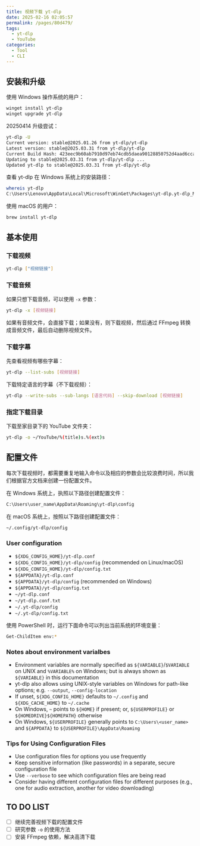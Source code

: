 ```yaml
---
title: 视频下载 yt-dlp
date: 2025-02-16 02:05:57
permalink: /pages/80d479/
tags:
  - yt-dlp
  - YouTube
categories:
  - Tool
  - CLI
---
```


## 安装和升级

使用 Windows 操作系统的用户：

```sh
winget install yt-dlp
winget upgrade yt-dlp
```

20250414 升级尝试：

```sh
yt-dlp -U
Current version: stable@2025.01.26 from yt-dlp/yt-dlp
Latest version: stable@2025.03.31 from yt-dlp/yt-dlp
Current Build Hash: 423eec9b60ab7910d97eb74cdb5daea90128850752d4aad6ccabaf8648d6387c
Updating to stable@2025.03.31 from yt-dlp/yt-dlp ...
Updated yt-dlp to stable@2025.03.31 from yt-dlp/yt-dlp
```

查看 yt-dlp 在 Windows 系统上的安装路径：

```sh
whereis yt-dlp
C:\Users\Lenovo\AppData\Local\Microsoft\WinGet\Packages\yt-dlp.yt-dlp_Microsoft.Winget.Source_8wekyb3d8bbwe\yt-dlp.exe
```

使用 macOS 的用户：

```sh
brew install yt-dlp
```

## 基本使用

### 下载视频

```sh
yt-dlp ["视频链接"]
```

### 下载音频

如果只想下载音频，可以使用 `-x` 参数：

```sh
yt-dlp -x [视频链接]
```

如果有音频文件，会直接下载；如果没有，则下载视频，然后通过 FFmpeg 转换成音频文件，最后自动删除视频文件。

### 下载字幕

先查看视频有哪些字幕：

```sh
yt-dlp --list-subs [视频链接]
```

下载特定语言的字幕（不下载视频）：

```sh
yt-dlp --write-subs --sub-langs [语言代码] --skip-download [视频链接]
```

### 指定下载目录

下载至家目录下的 YouTube 文件夹：

```sh
yt-dlp -o ~/YouTube/%(title)s.%(ext)s
```

## 配置文件

每次下载视频时，都需要重复地输入命令以及相应的参数会比较浪费时间，所以我们根据官方文档来创建一份配置文件。

在 Windows 系统上，执照以下路径创建配置文件：

```sh
C:\Users\user_name\AppData\Roaming\yt-dlp\config
```

在 macOS 系统上，按照以下路径创建配置文件：

```sh
~/.config/yt-dlp/config
```

### User configuration

- `${XDG_CONFIG_HOME}/yt-dlp.conf`
- `${XDG_CONFIG_HOME}/yt-dlp/config` (recommended on Linux/macOS)
- `${XDG_CONFIG_HOME}/yt-dlp/config.txt`
- `${APPDATA}/yt-dlp.conf`
- `${APPDATA}/yt-dlp/config` (recommended on Windows)
- `${APPDATA}/yt-dlp/config.txt`
- `~/yt-dlp.conf`
- `~/yt-dlp.conf.txt`
- `~/.yt-dlp/config`
- `~/.yt-dlp/config.txt`

使用 PowerShell 时，运行下面命令可以列出当前系统的环境变量：

```sh
Get-ChildItem env:*
```

### Notes about environment varialbes

- Environment variables are normally specified as `${VARIABLE}`/`$VARIABLE` on UNIX and `%VARIABLE%` on Windows; but is always shown as `${VARIABLE}` in this documentation
- yt-dlp also allows using UNIX-style variables on Windows for path-like options; e.g. `--output`, `--config-location`
- If unset, `${XDG_CONFIG_HOME}` defaults to `~/.config` and `${XDG_CACHE_HOME}` to `~/.cache`
- On Windows, `~` points to `${HOME}` if present; or, `${USERPROFILE}` or `${HOMEDRIVE}${HOMEPATH}` otherwise
- On Windows, `${USERPROFILE}` generally points to `C:\Users\<user_name>` and `${APPDATA}` to `${USERPROFILE}\AppData\Roaming`

### Tips for Using Configuration Files

- Use configuration files for options you use frequently
- Keep sensitive information (like passwords) in a separate, secure configuration file
- Use `--verbose` to see which configuration files are being read
- Consider having different configuration files for different purposes (e.g., one for audio extraction, another for video downloading)

## TO DO LIST

- [ ] 继续完善视频下载的配置文件
- [ ] 研究参数 `-o` 的使用方法
- [ ] 安装 FFmpeg 依赖，解决高清下载
